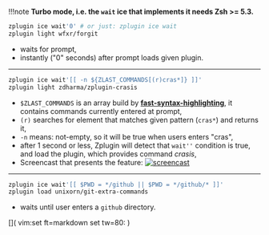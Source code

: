 !!!note
    **Turbo mode, i.e. the `wait` ice that implements it needs Zsh >= 5.3.**

```zsh
zplugin ice wait'0' # or just: zplugin ice wait
zplugin light wfxr/forgit
```

 - waits for prompt,
 - instantly ("0" seconds) after prompt loads given plugin.

***

```zsh
zplugin ice wait'[[ -n ${ZLAST_COMMANDS[(r)cras*]} ]]'
zplugin light zdharma/zplugin-crasis
```

 - `$ZLAST_COMMANDS` is an array build by [**fast-syntax-highlighting**](https://github.com/zdharma/fast-syntax-highlighting), it contains commands currently entered at prompt,
 - `(r)` searches for element that matches given pattern (`cras*`) and returns it,
 - `-n` means: not-empty, so it will be true when users enters "cras",
 - after 1 second or less, Zplugin will detect that `wait''` condition is true, and load the plugin, which provides command *crasis*,
 - Screencast that presents the feature:
    [![screencast](https://asciinema.org/a/149725.svg)](https://asciinema.org/a/149725)

***

```zsh
zplugin ice wait'[[ $PWD = */github || $PWD = */github/* ]]'
zplugin load unixorn/git-extra-commands
```
- waits until user enters a `github` directory.

[]( vim:set ft=markdown set tw=80: )
